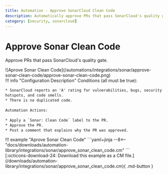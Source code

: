 ```yaml
---
title: Automation - Approve SonarCloud Clean Code
description: Automatically approve PRs that pass SonarCloud's quality gate.
category: [security, sonarcloud]
---
```

# Approve Sonar Clean Code

Approve PRs that pass SonarCloud's quality gate.

<div class="automationImage" style="align:right" markdown="1">
![Aprove Sonar Clean Code](/automations/integrations/sonar/approve-sonar-clean-code/approve-sonar-clean-code.png)
</div>
<div class="automationDescription" markdown="1">
!!! info "Configuration Description"
    Conditions (all must be true):

    * SonarCloud reports an 'A' rating for vulnerabilities, bugs, security hotspots, and code smells.
    * There is no duplicated code.

    Automation Actions:

    * Apply a `Sonar: Clean Code` label to the PR.
    * Approve the PR.
    * Post a comment that explains why the PR was approved.
</div>
<div class="automationExample" markdown="1">
!!! example "Aprove Sonar Clean Code"
    ```yaml+jinja
    --8<-- "docs/downloads/automation-library/integrations/sonar/approve_sonar_clean_code.cm"
    ```
    <div class="result" markdown>
      <span>
      [:octicons-download-24: Download this example as a CM file.](/downloads/automation-library/integrations/sonar/approve_sonar_clean_code.cm){ .md-button }
      </span>
    </div>
</div>
